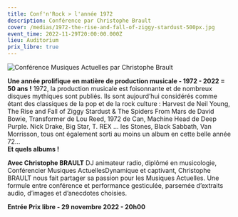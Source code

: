 ```yaml
---
title: Conf'n'Rock > l'année 1972
description: Conférence par Christophe Brault
cover: /medias/1972-the-rise-and-fall-of-ziggy-stardust-500px.jpg
event_time: 2022-11-29T20:00:00.000Z
lieu: Auditorium
prix_libre: true
---
```

![Conférence Musiques Actuelles par Christophe Brault](/medias/1972-the-rise-and-fall-of-ziggy-stardust-500px.jpg)

**Une année prolifique en matière de production musicale - 1972 - 2022 = 50 ans !** 1972, la production musicale est foisonnante et de nombreux disques mythiques sont publiés. Ils sont aujourd’hui considérés comme étant des classiques de la pop et de la rock culture : Harvest de Neil Young, The Rise and Fall of Ziggy Stardust & The Spiders From Mars de David Bowie, Transformer de Lou Reed, 1972 de Can, Machine Head de Deep Purple. Nick Drake, Big Star, T. REX … les Stones, Black Sabbath, Van Morrisson, tous ont également sorti au moins un album en cette belle année 72…\
**Et quels albums !**

**Avec Christophe BRAULT** DJ animateur radio, diplômé en musicologie, Conférencier Musiques ActuellesDynamique et captivant, Christophe BRAULT nous fait partager sa passion pour les Musiques Actuelles. Une formule entre conférence et performance gesticulée, parsemée d’extraits audio, d’images et d’anecdotes choisies.

**Entrée Prix libre - 29 novembre 2022 - 20h00**